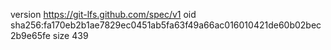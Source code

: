 version https://git-lfs.github.com/spec/v1
oid sha256:fa170eb2b1ae7829ec0451ab5fa63f49a66ac016010421de60b02bec2b9e65fe
size 439
